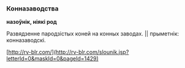 ### Конназаводства
**назоўнік, ніякі род**

Развядзенне пародзістых коней на конных заводах. || прыметнік: конназаводскі.

<a rel="author">[http://rv-blr.com/](http://rv-blr.com/slounik.jsp?letterId=0&maskId=0&pageId=1429)</a>
